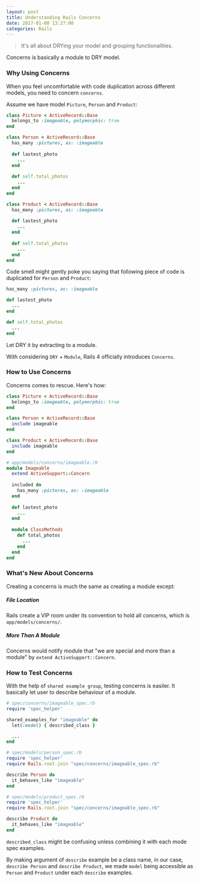 ```yaml
---
layout: post
title: Understanding Rails Concerns
date: 2017-01-08 13:27:00
categories: Rails
---
```


> It's all about DRYing your model and grouping functionalities.

Concerns is basically a module to DRY model.

### Why Using Concerns

When you feel uncomfortable with code duplication across different models, you need to concern `concerns`.

Assume we have model `Picture`, `Person` and `Product`:

```ruby
class Picture < ActiveRecord::Base
  belongs_to :imageable, polymorphic: true
end

class Person < ActiveRecord::Base
  has_many :pictures, as: :imageable
  
  def lastest_photo
    ...
  end
  
  def self.total_photos
    ...
  end
end

class Product < ActiveRecord::Base
  has_many :pictures, as: :imageable
  
  def lastest_photo
    ...
  end
  
  def self.total_photos
    ...
  end
end
```

Code smell might gently poke you saying that following piece of code is duplicated for `Person` and `Product`:

```ruby
has_many :pictures, as: :imageable

def lastest_photo
  ...
end

def self.total_photos
  ...
end
```

Let DRY it by extracting to a module.

With considering `DRY` + `Module`, Rails 4 officially introduces `Concerns`.

### How to Use Concerns

Concerns comes to rescue. Here's how:

```ruby
class Picture < ActiveRecord::Base
  belongs_to :imageable, polymorphic: true
end

class Person < ActiveRecord::Base
  include imageable
end

class Product < ActiveRecord::Base
  include imageable
end

# app/models/concerns/imageable.rb
module Imageable
  extend ActiveSupport::Concern
  
  included do
    has_many :pictures, as: :imageable
  end
  
  def lastest_photo
    ...
  end
  
  module ClassMethods
    def total_photos
      ...
    end
  end
end
```

### What's New About Concerns

Creating a concerns is much the same as creating a module except:

##### File Location

Rails create a VIP room under its convention to hold all concerns, which is `app/models/concerns/`.

##### More Than A Module

Concerns would notify module that "we are special and more than a module" by `extend ActiveSupport::Concern`.

### How to Test Concerns

With the help of `shared example group`, testing concerns is easiler. It basically let user to describe behaviour of a module.

```ruby
# spec/concerns/imageable_spec.rb
require 'spec_helper'

shared_examples_for "imageable" do
  let(:model) { described_class }

  ...
end

# spec/models/person_spec.rb
require 'spec_helper'
require Rails.root.join "spec/concerns/imageable_spec.rb"

describe Person do
  it_behaves_like "imageable"
end

# spec/models/product_spec.rb
require 'spec_helper'
require Rails.root.join "spec/concerns/imageable_spec.rb"

describe Product do
  it_behaves_like "imageable"
end
```

`described_class` might be confusing unless combining it with each mode spec examples.

By making argument of `describe` example be a class name, in our case, `describe Person` and `describe Product`, we made `model` being accessible as `Person` and `Product` under each `describe` examples.
